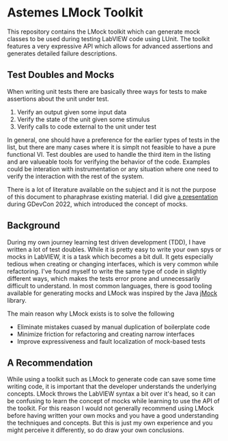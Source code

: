 # Astemes LMock Toolkit

This repository contains the LMock toolkit which can generate mock classes to be used during testing LabVIEW code using LUnit.
The toolkit features a very expressive API which allows for advanced assertions and generates detailed failure descriptions.

## Test Doubles and Mocks

When writing unit tests there are basically three ways for tests to make assertions about the unit under test. 

1. Verify an output given some input data 
2. Verify the state of the unit given some stimulus
3. Verify calls to code external to the unit under test

In general, one should have a preference for the earlier types of tests in the list, but there are many cases where it is simplt not feasible to have a pure functional VI. 
Test doubles are used to handle the third item in the listing and are valueable tools for verifying the behavior of the code.
Examples could be interation with instrumentation or any situation where one need to verify the interaction with the rest of the system. 

There is a lot of literature available on the subject and it is not the purpose of this document to pharaphrase existing material.
I did give [a presentation](https://www.youtube.com/watch?v=6cfifZbhZsE&t=44s) during GDevCon 2022, which introduced the concept of mocks.

## Background

During my own journey learning test driven development (TDD), I have written a lot of test doubles.
While it is pretty easy to write your own spys or mocks in LabVIEW, it is a task which becomes a bit dull.
It gets especially tedious when creating or changing interfaces, which is very common while refactoring.
I've found myself to write the same type of code in slightly different ways, which makes the tests error prone and unnecessarily difficult to understand.
In most common languages, there is good tooling available for generating mocks and LMock was inspired by the Java [jMock](http://jmock.org/) library.

The main reason why LMock exists is to solve the following
- Eliminate mistakes cuased by manual duplication of boilerplate code
- Minimize friction for refactoring and creating narrow interfaces
- Improve expressiveness and fault localization of mock-based tests

## A Recommendation

While using a toolkit such as LMock to generate code can save some time writing code, it is important that the developer understands the underlying concepts.
LMock throws the LabVIEW syntax a bit over it's head, so it can be confusing to learn the concept of mocks while learning to use the API of the toolkit.
For this reason I would not generally recommend using LMock before having written your own mocks and you have a good understanding the techniques and concepts.
But this is just my own experience and you might perceive it differently, so do draw your own conclusions.
